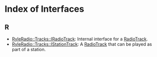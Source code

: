 # Index of Interfaces

## R

* [RyleRadio::Tracks::IRadioTrack](d3/df2/interface_ryle_radio_1_1_tracks_1_1_i_radio_track.md#d3/df2/interface_ryle_radio_1_1_tracks_1_1_i_radio_track): Internal interface for a [RadioTrack](df/dbc/class_ryle_radio_1_1_tracks_1_1_radio_track.md#df/dbc/class_ryle_radio_1_1_tracks_1_1_radio_track).
* [RyleRadio::Tracks::IStationTrack](dc/d36/interface_ryle_radio_1_1_tracks_1_1_i_station_track.md#dc/d36/interface_ryle_radio_1_1_tracks_1_1_i_station_track): A [RadioTrack](df/dbc/class_ryle_radio_1_1_tracks_1_1_radio_track.md#df/dbc/class_ryle_radio_1_1_tracks_1_1_radio_track) that can be played as part of a station.